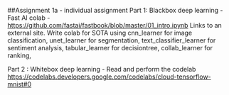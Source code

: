 ##Assignment 1a - individual assignment
Part 1: Blackbox deep learning - Fast AI colab - https://github.com/fastai/fastbook/blob/master/01_intro.ipynb Links to an external site.
Write colab for SOTA using cnn_learner for image classification, unet_learner for segmentation, text_classifier_learner for sentiment analysis, tabular_learner for decisiontree, collab_learner for ranking, 

Part 2 : Whitebox deep learning - Read and perform the codelab https://codelabs.developers.google.com/codelabs/cloud-tensorflow-mnist#0
